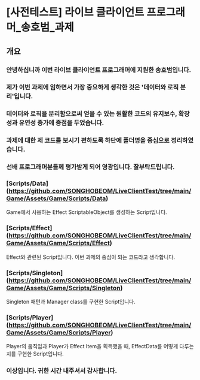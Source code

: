 # [사전테스트] 라이브 클라이언트 프로그래머_송호범_과제
## 개요

### 안녕하십니까 이번 라이브 클라이언트 프로그래머에 지원한 송호범입니다.
### 제가 이번 과제에 임하면서 가장 중요하게 생각한 것은 '데이터와 로직 분리'입니다.
### 데이터와 로직을 분리함으로써 얻을 수 있는 원활한 코드의 유지보수, 확장성과 유연성 증가에 중점을 두었습니다.
### 과제에 대한 제 코드를 보시기 편하도록 하단에 폴더명을 중심으로 정리하였습니다.
### 선배 프로그래머분들께 평가받게 되어 영광입니다. 잘부탁드립니다.

### [Scripts/Data] (https://github.com/SONGHOBEOM/LiveClientTest/tree/main/Game/Assets/Game/Scripts/Data)
Game에서 사용하는 Effect ScriptableObject를 생성하는 Script입니다.

### [Scripts/Effect] (https://github.com/SONGHOBEOM/LiveClientTest/tree/main/Game/Assets/Game/Scripts/Effect)
Effect와 관련된 Script입니다. 이번 과제의 중심이 되는 코드라고 생각합니다.

### [Scripts/Singleton] (https://github.com/SONGHOBEOM/LiveClientTest/tree/main/Game/Assets/Game/Scripts/Singleton)
Singleton 패턴과 Manager class를 구현한 Script입니다.

### [Scripts/Player] (https://github.com/SONGHOBEOM/LiveClientTest/tree/main/Game/Assets/Game/Scripts/Player)
Player의 움직임과 Player가 Effect Item을 획득했을 때, EffectData를 어떻게 다루는지를 구현한 Script입니다.


### 이상입니다. 귀한 시간 내주셔서 감사합니다.
